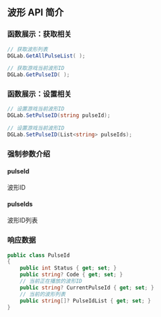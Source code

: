 ## 波形 API 简介
### 函数展示：获取相关
```CS
// 获取波形列表
DGLab.GetAllPulseList( );

// 获取游戏当前波形ID
DGLab.GetPulseID( );
```
### 函数展示：设置相关
```CS
// 设置游戏当前波形ID
DGLab.SetPulseID(string pulseId);

// 设置游戏当前波形ID
DGLab.SetPulseID(List<string> pulseIds);
```
### 强制参数介绍
#### pulseId 
波形ID
#### pulseIds
波形ID列表
### 响应数据
```CS
public class PulseId
{
	public int Status { get; set; }
	public string? Code { get; set; }
	// 当前正在播放的波形ID
	public string? CurrentPulseId { get; set; }
	// 当前的波形列表
	public string[]? PulseIdList { get; set; }
}
```
